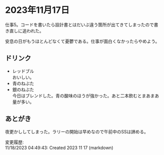 # 2023年11月17日

仕事5。コードを書いたら設計書とはだいぶ違う箇所が出てきてしまったので書き直しに追われた。

安息の日がもうほとんどなくて憂鬱である。仕事が面白くなかったらやめよう。

## ドリンク

- レッドブル  
おいしい。
- 青のねぶた
- 銀のねぶた  
今日はブレンドした。青の酸味のほうが強かった。あと二本飲むとまあまあ量が多い。

## あとがき

夜更かししてしまった。ラリーの開始は早めなので午前中のSSは諦める。

変更履歴:  
11/18/2023 04:49:43: Created 2023 11 17 (markdown)  
